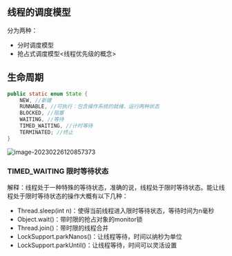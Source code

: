 ## 线程的调度模型

分为两种：

- 分时调度模型
- 抢占式调度模型<线程优先级的概念>

## 生命周期

```java
public static enum State {
    NEW, //新建
    RUNNABLE, //可执行：包含操作系统的就绪、运行两种状态
    BLOCKED, //阻塞
    WAITING, //等待
    TIMED_WAITING, //计时等待
    TERMINATED; //终止
}
```

![image-20230226120857373](G:\Learning-Notes\高并发核心\多线程原理\images\image-20230226120857373.png)

### TIMED_WAITING 限时等待状态

解释：线程处于一种特殊的等待状态，准确的说，线程处于限时等待状态。能让线程处于限时等待状态的操作大概有以下几种：

- Thread.sleep(int n)：使得当前线程进入限时等待状态，等待时间为n毫秒
- Object.wait()：带时限的抢占对象的monitor锁
- Thread.join()：带时限的线程合并
- LockSupport.parkNanos()：让线程等待，时间以纳秒为单位
- LockSupport.parkUntil()：让线程等待，时间可以灵活设置

